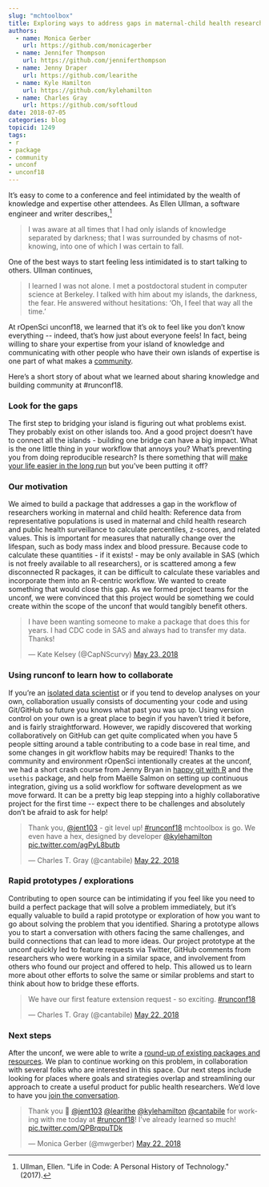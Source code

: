 ```yaml
---
slug: "mchtoolbox"
title: Exploring ways to address gaps in maternal-child health research
authors:
  - name: Monica Gerber
    url: https://github.com/monicagerber
  - name: Jennifer Thompson
    url: https://github.com/jenniferthompson
  - name: Jenny Draper
    url: https://github.com/learithe
  - name: Kyle Hamilton
    url: https://github.com/kylehamilton
  - name: Charles Gray
    url: https://github.com/softloud
date: 2018-07-05
categories: blog
topicid: 1249
tags:
- r
- package
- community
- unconf
- unconf18
---
```


It’s easy to come to a conference and feel intimidated by the wealth of knowledge and expertise other attendees. As Ellen Ullman, a software engineer and writer describes,[^1] 

> I was aware at all times that I had only islands of knowledge separated by darkness; that I was surrounded by chasms of not-knowing, into one of which I was certain to fall.

One of the best ways to start feeling less intimidated is to start talking to others. Ullman continues,

> I learned I was not alone. I met a postdoctoral student in computer science at Berkeley. I talked with him about my islands, the darkness, the fear. He answered without hesitations: ‘Oh, I feel that way all the time.’

At rOpenSci unconf18, we learned that it’s ok to feel like you don’t know everything -- indeed, that’s how just about everyone feels! In fact, being willing to share your expertise from your island of knowledge and communicating with other people who have their own islands of expertise is one part of what makes a [community](https://ropensci.org/blog/2017/06/23/community/). 

Here’s a short story of about what we learned about sharing knowledge and building community at #runconf18.

### Look for the gaps

The first step to bridging your island is figuring out what problems exist. They probably exist on other islands too. And a good project doesn’t have to connect all the islands - building one bridge can have a big impact. What is the one little thing in your workflow that annoys you? What’s preventing you from doing reproducible research? Is there something that will [make your life easier in the long run](https://ropensci.org/blog/2018/04/12/ijtiff/) but you’ve been putting it off?

### Our motivation

We aimed to build a package that addresses a gap in the workflow of researchers working in maternal and child health: Reference data from representative populations is used in maternal and child health research and public health surveillance to calculate percentiles, z-scores, and related values. This is important for measures that naturally change over the lifespan, such as body mass index and blood pressure. Because code to calculate these quantities - if it exists! - may be only available in SAS (which is not freely available to all researchers), or is scattered among a few disconnected R packages, it can be difficult to calculate these variables and incorporate them into an R-centric workflow. We wanted to create something that would close this gap. As we formed project teams for the unconf, we were convinced that this project would be something we could create within the scope of the unconf that would tangibly benefit others.

<blockquote class="twitter-tweet" data-lang="en"><p lang="en" dir="ltr">I have been wanting someone to make a package that does this for years.  I had CDC code in SAS and always had to transfer my data. Thanks!</p>&mdash; Kate Kelsey (@CapNScurvy) <a href="https://twitter.com/CapNScurvy/status/999274443707891719?ref_src=twsrc%5Etfw">May 23, 2018</a></blockquote>
<script async src="https://platform.twitter.com/widgets.js" charset="utf-8"></script>


### Using runconf to learn how to collaborate

If you’re an [isolated data scientist](https://peerj.com/preprints/3160/) or if you tend to develop analyses on your own, collaboration usually consists of documenting your code and using Git/GitHub so future you knows what past you was up to. Using version control on your own is a great place to begin if you haven’t tried it before, and is fairly straightforward. However, we rapidly discovered that working collaboratively on GitHub  can get quite complicated when you have 5 people sitting around a table contributing to a code base in real time, and some changes in git workflow habits may be required! Thanks to the community and environment rOpenSci intentionally creates at the unconf, we had a short crash course from Jenny Bryan in [happy git with R](http://happygitwithr.com/) and the `usethis` package, and help from Maëlle Salmon on setting up continuous integration, giving us a solid workflow for software development as we move forward. It can be a pretty big leap stepping into a highly collaborative project for the first time -- expect there to be challenges and absolutely don’t be afraid to ask for help! 

<blockquote class="twitter-tweet" data-lang="en"><p lang="en" dir="ltr">Thank you, <a href="https://twitter.com/jent103?ref_src=twsrc%5Etfw">@jent103</a> - git level up! <a href="https://twitter.com/hashtag/runconf18?src=hash&amp;ref_src=twsrc%5Etfw">#runconf18</a> mchtoolbox is go. We even have a hex, designed by developer <a href="https://twitter.com/kylehamilton?ref_src=twsrc%5Etfw">@kylehamilton</a> <a href="https://t.co/agPyL8butb">pic.twitter.com/agPyL8butb</a></p>&mdash; Charles T. Gray (@cantabile) <a href="https://twitter.com/cantabile/status/999059214759673856?ref_src=twsrc%5Etfw">May 22, 2018</a></blockquote>
<script async src="https://platform.twitter.com/widgets.js" charset="utf-8"></script>



### Rapid prototypes / explorations

Contributing to open source can be intimidating if you feel like you need to build a perfect package that will solve a problem immediately, but it’s equally valuable to build a rapid prototype or exploration of how you want to go about solving the problem that you identified. Sharing a prototype allows you to  start a conversation with others facing the same challenges, and build connections that can lead to more ideas. Our project prototype at the unconf quickly led to feature requests via Twitter, GitHub comments from researchers who were working in a similar space, and involvement from others who found our project and offered to help. This allowed us to learn more about other efforts to solve the same or similar problems and start to think about how to bridge these efforts.

<blockquote class="twitter-tweet" data-partner="tweetdeck"><p lang="en" dir="ltr">We have our first feature extension request - so exciting. <a href="https://twitter.com/hashtag/runconf18?src=hash&amp;ref_src=twsrc%5Etfw">#runconf18</a></p>&mdash; Charles T. Gray (@cantabile) <a href="https://twitter.com/cantabile/status/999062349972570112?ref_src=twsrc%5Etfw">May 22, 2018</a></blockquote>
<script async src="https://platform.twitter.com/widgets.js" charset="utf-8"></script>


### Next steps

After the unconf, we were able to write a [round-up of existing packages and resources](http://www.monicagerber.com/2018/07/roundup-of-growth-chart-packages/). We plan to continue working on this problem, in collaboration with several folks who are interested in this space. Our next steps include looking for places where goals and strategies overlap and streamlining our approach to create a useful product for public health researchers. We’d love to have you [join the conversation](https://github.com/ropenscilabs/mchtoolbox/issues).


<blockquote class="twitter-tweet" data-lang="en"><p lang="en" dir="ltr">Thank you 🙏 <a href="https://twitter.com/jent103?ref_src=twsrc%5Etfw">@jent103</a> <a href="https://twitter.com/learithe?ref_src=twsrc%5Etfw">@learithe</a> <a href="https://twitter.com/kylehamilton?ref_src=twsrc%5Etfw">@kylehamilton</a> <a href="https://twitter.com/cantabile?ref_src=twsrc%5Etfw">@cantabile</a> for working with me today at <a href="https://twitter.com/hashtag/runconf18?src=hash&amp;ref_src=twsrc%5Etfw">#runconf18</a>! I’ve already learned so much! <a href="https://t.co/QPBrqpuTDk">pic.twitter.com/QPBrqpuTDk</a></p>&mdash; Monica Gerber (@mwgerber) <a href="https://twitter.com/mwgerber/status/998773541242683393?ref_src=twsrc%5Etfw">May 22, 2018</a></blockquote>
<script async src="https://platform.twitter.com/widgets.js" charset="utf-8"></script>


[^1]: Ullman, Ellen. "Life in Code: A Personal History of Technology." (2017).


